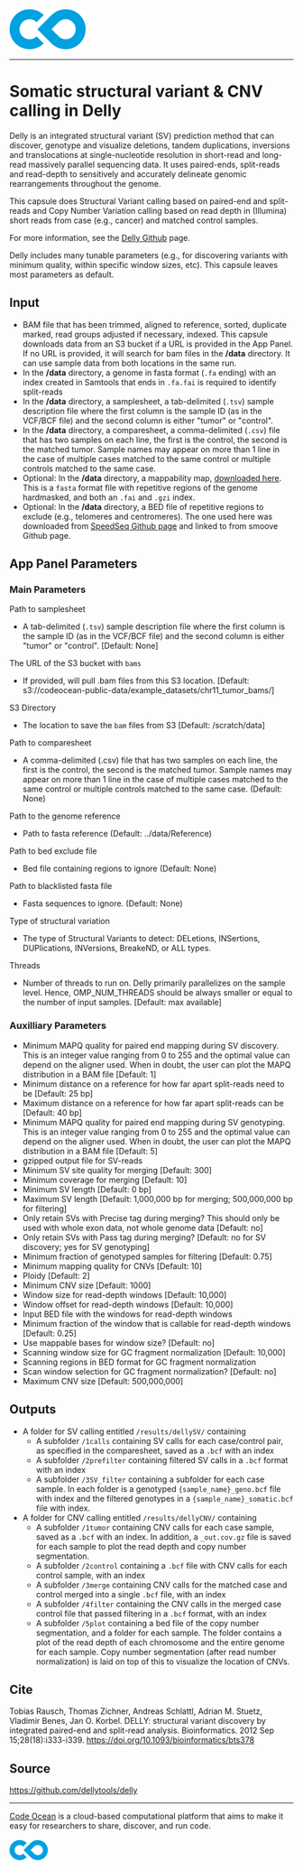 [![Code Ocean Logo](images/CO_logo_135x72.png)](http://codeocean.com/product)

<hr>

# Somatic structural variant & CNV calling in Delly

Delly is an integrated structural variant (SV) prediction method that can discover, genotype and visualize deletions, tandem duplications, inversions and translocations at single-nucleotide resolution in short-read and long-read massively parallel sequencing data. It uses paired-ends, split-reads and read-depth to sensitively and accurately delineate genomic rearrangements throughout the genome.  

This capsule does Structural Variant calling based on paired-end and split-reads and Copy Number Variation calling based on read depth in (Illumina) short reads from case (e.g., cancer) and matched control samples.

For more information, see the [Delly Github](https://github.com/dellytools/delly) page. 

Delly includes many tunable parameters (e.g., for discovering variants with minimum quality, within specific window sizes, etc). This capsule leaves most parameters as default.

## Input 
- BAM file that has been trimmed, aligned to reference, sorted, duplicate marked, read groups adjusted if necessary, indexed.  This capsule downloads data from an S3 bucket if a URL is provided in the App Panel. If no URL is provided, it will search for bam files in the **/data** directory.  It can use sample data from both locations in the same run. 
- In the **/data** directory, a genome in fasta format (```.fa``` ending) with an index created in Samtools that ends in ```.fa.fai```   is required to identify split-reads
- In the **/data** directory, a samplesheet, a tab-delimited (```.tsv```) sample description file where the first column is the sample ID (as in the VCF/BCF file) and the second column is either "tumor" or "control".
- In the **/data** directory, a comparesheet, a comma-delimited (```.csv```) file that has two samples on each line, the first is the control, the second is the matched tumor.  Sample names may appear on more than 1 line in the case of multiple cases matched to the same control or multiple controls matched to the same case. 
- Optional: In the **/data** directory, a mappability map, [downloaded here](https://gear.embl.de/data/delly/).  This is a ```fasta``` format file with repetitive regions of the genome hardmasked, and both an ```.fai``` and ```.gzi``` index. 
- Optional: In the **/data** directory, a BED file of repetitive regions to exclude (e.g., telomeres and centromeres).  The one used here was downloaded from [SpeedSeq Github page](https://github.com/hall-lab/speedseq/blob/master/annotations/exclude.cnvnator_100bp.GRCh38.20170403.bed) and linked to from smoove Github page.

## App Panel Parameters

### Main Parameters

Path to samplesheet
- A tab-delimited (```.tsv```) sample description file where the first column is the sample ID (as in the VCF/BCF file) and the second column is either "tumor" or "control". [Default: None]

The URL of the S3 bucket with ```bams```
- If provided, will pull .bam files from this S3 location. [Default: s3://codeocean-public-data/example_datasets/chr11_tumor_bams/]

S3 Directory
- The location to save the ```bam``` files from S3 [Default: /scratch/data]

Path to comparesheet
- A comma-delimited (.csv) file that has two samples on each line, the first is the control, the second is the matched tumor. 
Sample names may appear on more than 1 line in the case of multiple cases matched to the same control or multiple controls matched to the same case. (Default: None)

Path to the genome reference
- Path to fasta reference (Default: ../data/Reference)

Path to bed exclude file
- Bed file containing regions to ignore (Default: None)

Path to blacklisted fasta file
- Fasta sequences to ignore. (Default: None)

Type of structural variation
- The type of Structural Variants to detect: DELetions, INSertions, DUPlications, INVersions, BreakeND, or ALL types. 

Threads
- Number of threads to run on. Delly primarily parallelizes on the sample level. Hence, OMP_NUM_THREADS should be always smaller or equal to the number of input samples. [Default: max available]

### Auxilliary Parameters
- Minimum MAPQ quality for paired end mapping during SV discovery.  This is an integer value ranging from 0 to 255 and the optimal value can depend on the aligner used.  When in doubt, the user can plot the MAPQ distribution in a BAM file [Default: 1]
- Minimum distance on a reference for how far apart split-reads need to be [Default: 25 bp]
- Maximum distance on a reference for how far apart split-reads can be [Default: 40 bp]
- Minimum MAPQ quality for paired end mapping during SV genotyping. This is an integer value ranging from 0 to 255 and the optimal value can depend on the aligner used.  When in doubt, the user can plot the MAPQ distribution in a BAM file [Default: 5]
- gzipped output file for SV-reads
- Minimum SV site quality for merging [Default: 300]
- Minimum coverage for merging [Default: 10]
- Minimum SV length [Default: 0 bp]
- Maximum SV length [Default: 1,000,000 bp for merging; 500,000,000 bp for filtering]
- Only retain SVs with Precise tag during merging? This should only be used with whole exon data, not whole genome data [Default: no]
- Only retain SVs with Pass tag during merging? [Default: no for SV discovery; yes for SV genotyping]
- Minimum fraction of genotyped samples for filtering [Default: 0.75]
- Minimum mapping quality for CNVs [Default: 10]
- Ploidy [Default: 2]
- Minimum CNV size [Default: 1000]
- Window size for read-depth windows [Default: 10,000]
- Window offset for read-depth windows [Default: 10,000]
- Input BED file with the windows for read-depth windows
- Minimum fraction of the window that is callable for read-depth windows [Default: 0.25]
- Use mappable bases for window size? [Default: no]
- Scanning window size for GC fragment normalization [Default: 10,000]
- Scanning regions in BED format for GC fragment normalization
- Scan window selection for GC fragment normalization? [Default: no]
- Maximum CNV size [Default: 500,000,000]

## Outputs
- A folder for SV calling entitled ```/results/dellySV/``` containing
    - A subfolder ```/1calls``` containing SV calls for each case/control pair, as specified in the comparesheet, saved as a ```.bcf``` with an index
    - A subfolder ```/2prefilter``` containing filtered SV calls in a ```.bcf``` format with an index
    - A subfolder ```/3SV_filter``` containing a subfolder for each case sample. In each folder is a genotyped ```{sample_name}_geno.bcf``` file with index and the filtered genotypes in a ```{sample_name}_somatic.bcf``` file with index. 
- A folder for CNV calling entitled ```/results/dellyCNV/``` containing
    - A subfolder ```/1tumor``` containing CNV calls for each case sample, saved as a ```.bcf``` with an index. In addition, a ```_out.cov.gz``` file is saved for each sample to plot the read depth and copy number segmentation.  
    - A subfolder ```/2control``` containing a ```.bcf``` file with CNV calls for each control sample, with an index
    - A subfolder ```/3merge``` containing CNV calls for the matched case and control merged into a single ```.bcf``` file, with an index
    - A subfolder ```/4filter``` containing the CNV calls in the merged case control file that passed filtering in a ```.bcf``` format, with an index
    - A subfolder ```/5plot``` containing a bed file of the copy number segmentation, and a folder for each sample.  The folder contains a plot of the read depth of each chromosome and the entire genome for each sample. Copy number segmentation (after read number normalization) is laid on top of this to visualize the location of CNVs. 

## Cite

Tobias Rausch, Thomas Zichner, Andreas Schlattl, Adrian M. Stuetz, Vladimir Benes, Jan O. Korbel.
DELLY: structural variant discovery by integrated paired-end and split-read analysis.
Bioinformatics. 2012 Sep 15;28(18):i333-i339.
https://doi.org/10.1093/bioinformatics/bts378

## Source

https://github.com/dellytools/delly

<hr>

[Code Ocean](https://codeocean.com/) is a cloud-based computational platform that aims to make it easy for researchers to share, discover, and run code.<br /><br />
[![Code Ocean Logo](images/CO_logo_68x36.png)](https://www.codeocean.com)